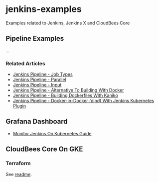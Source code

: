 # jenkins-examples

Examples related to Jenkins, Jenkins X and CloudBees Core

## Pipeline Examples

...

### Related Articles

* [Jenkins Pipeline - Job Types](https://joostvdg.github.io/jenkins-pipeline/job-types/)
* [Jenkins Pipeline - Parallel](https://joostvdg.github.io/jenkins-pipeline/jenkins-parallel-pipeline/)
* [Jenkins Pipeline - Input](https://joostvdg.github.io/jenkins-pipeline/input/)
* [Jenkins Pipeline - Alternative To Building With Docker](https://joostvdg.github.io/blogs/docker-alternatives/)
* [Jenkins Pipeline - Building Dockerfiles With Kaniko](https://joostvdg.github.io/jenkins-pipeline/kaniko-pipelines/)
* [Jenkins Pipeline - Docker-in-Docker (dind) With Jenkins Kubernetes Plugin](https://joostvdg.github.io/jenkins-pipeline/podtemplate-dind/)

## Grafana Dashboard

* [Monitor Jenkins On Kubernetes Guide](https://joostvdg.github.io/blogs/monitor-jenkins-on-k8s/introduction/)

## CloudBees Core On GKE

### Terraform

See [readme](cloudbees/gke/terraform/README.md).
